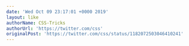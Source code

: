 ```yaml
---
date: 'Wed Oct 09 23:17:01 +0000 2019'
layout: like
authorName: CSS-Tricks
authorUrl: 'https://twitter.com/css'
originalPost: 'https://twitter.com/css/status/1182072503046410241'
---
```

